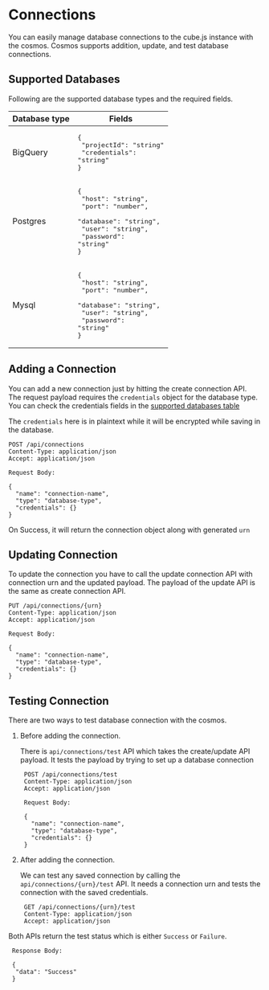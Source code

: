 # Connections

You can easily manage database connections to the cube.js instance with the cosmos. Cosmos supports addition, update, and test database connections.

## Supported Databases

Following are the supported database types and the required fields.

| Database type | Fields                                                                                                                                             |
| ------------- | -------------------------------------------------------------------------------------------------------------------------------------------------- |
| BigQuery      | <pre lang="json">{<br> "projectId": "string"<br/> "credentials": "string" <br>}</pre>                                                              |
| Postgres      | <pre lang="json">{<br> "host": "string",<br> "port": "number",<br> "database": "string",<br> "user": "string",<br> "password": "string"<br>}</pre> |
| Mysql         | <pre lang="json">{<br> "host": "string",<br> "port": "number",<br> "database": "string",<br> "user": "string",<br> "password": "string"<br>}</pre> |

## Adding a Connection

You can add a new connection just by hitting the create connection API. The request payload requires the `credentials` object for the database type. You can check the credentials fields in the [supported databases table](#supported-databases)

The `credentials` here is in plaintext while it will be encrypted while saving in the database.

```
POST /api/connections
Content-Type: application/json
Accept: application/json

Request Body:

{
  "name": "connection-name",
  "type": "database-type",
  "credentials": {}
}
```

On Success, it will return the connection object along with generated `urn`

## Updating Connection

To update the connection you have to call the update connection API with connection urn and the updated payload. The payload of the update API is the same as create connection API.

```
PUT /api/connections/{urn}
Content-Type: application/json
Accept: application/json

Request Body:

{
  "name": "connection-name",
  "type": "database-type",
  "credentials": {}
}
```

## Testing Connection

There are two ways to test database connection with the cosmos.

1. Before adding the connection.

   There is `api/connections/test` API which takes the create/update API payload. It tests the payload by trying to set up a database connection

   ```
    POST /api/connections/test
    Content-Type: application/json
    Accept: application/json

    Request Body:

    {
      "name": "connection-name",
      "type": "database-type",
      "credentials": {}
    }
   ```

2. After adding the connection.

   We can test any saved connection by calling the `api/connections/{urn}/test` API. It needs a connection urn and tests the connection with the saved credentials.

   ```
    GET /api/connections/{urn}/test
    Content-Type: application/json
    Accept: application/json
   ```

Both APIs return the test status which is either `Success` or `Failure`.

```
 Response Body:

 {
  "data": "Success"
 }
```

